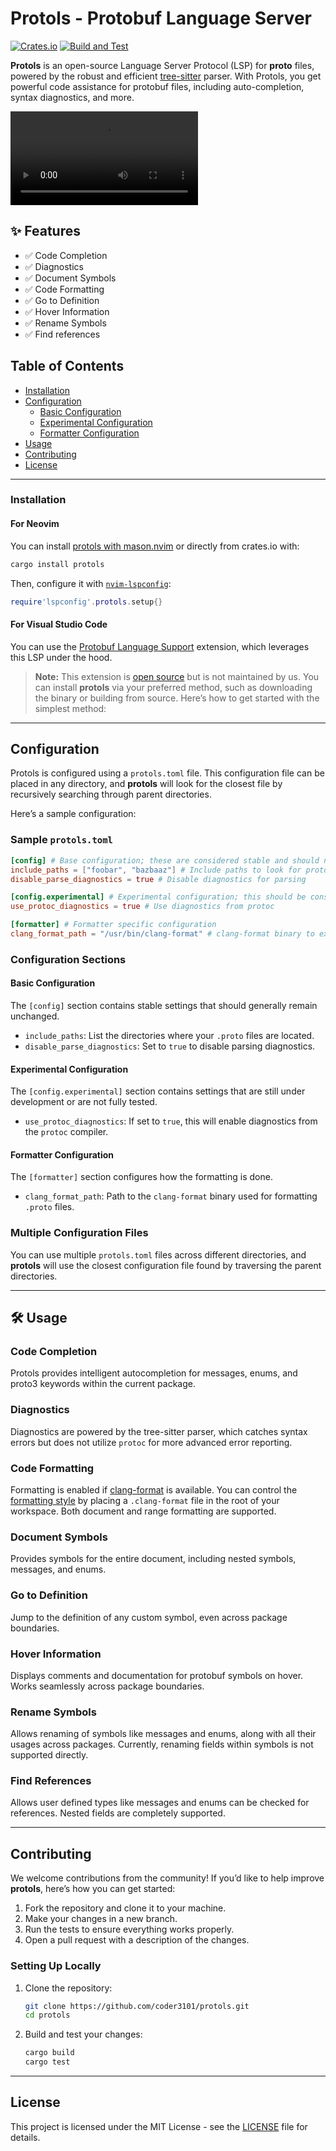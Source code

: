 # Protols - Protobuf Language Server

[![Crates.io](https://img.shields.io/crates/v/protols.svg)](https://crates.io/crates/protols)
[![Build and Test](https://github.com/coder3101/protols/actions/workflows/ci.yml/badge.svg)](https://github.com/coder3101/protols/actions/workflows/ci.yml)

**Protols** is an open-source Language Server Protocol (LSP) for **proto** files, powered by the robust and efficient [tree-sitter](https://tree-sitter.github.io/tree-sitter/) parser. With Protols, you get powerful code assistance for protobuf files, including auto-completion, syntax diagnostics, and more.

![](./assets/protols.mov)

## ✨ Features

- ✅ Code Completion
- ✅ Diagnostics
- ✅ Document Symbols
- ✅ Code Formatting
- ✅ Go to Definition
- ✅ Hover Information
- ✅ Rename Symbols
- ✅ Find references

## Table of Contents

- [Installation](#installation)
- [Configuration](#configuration)
  - [Basic Configuration](#basic-configuration)
  - [Experimental Configuration](#experimental-configuration)
  - [Formatter Configuration](#formatter-configuration)
- [Usage](#usage)
- [Contributing](#contributing)
- [License](#license)

---

### Installation

#### For Neovim

You can install [protols with mason.nvim](https://github.com/mason-org/mason-registry/blob/main/packages/protols/package.yaml) or directly from crates.io with:

```bash
cargo install protols
```

Then, configure it with [`nvim-lspconfig`](https://github.com/neovim/nvim-lspconfig/blob/master/doc/server_configurations.md#protols):

```lua
require'lspconfig'.protols.setup{}
```

#### For Visual Studio Code

You can use the [Protobuf Language Support](https://marketplace.visualstudio.com/items?itemName=ianandhum.protobuf-support) extension, which leverages this LSP under the hood.

> **Note:** This extension is [open source](https://github.com/ianandhum/vscode-protobuf-support) but is not maintained by us.
You can install **protols** via your preferred method, such as downloading the binary or building from source. Here’s how to get started with the simplest method:


---

## Configuration

Protols is configured using a `protols.toml` file. This configuration file can be placed in any directory, and **protols** will look for the closest file by recursively searching through parent directories.

Here’s a sample configuration:

### Sample `protols.toml`

```toml
[config] # Base configuration; these are considered stable and should not change
include_paths = ["foobar", "bazbaaz"] # Include paths to look for protofiles during parsing
disable_parse_diagnostics = true # Disable diagnostics for parsing

[config.experimental] # Experimental configuration; this should be considered unsafe and not fully tested
use_protoc_diagnostics = true # Use diagnostics from protoc

[formatter] # Formatter specific configuration
clang_format_path = "/usr/bin/clang-format" # clang-format binary to execute in formatting
```

### Configuration Sections

#### Basic Configuration

The `[config]` section contains stable settings that should generally remain unchanged.

- `include_paths`: List the directories where your `.proto` files are located.
- `disable_parse_diagnostics`: Set to `true` to disable parsing diagnostics.

#### Experimental Configuration

The `[config.experimental]` section contains settings that are still under development or are not fully tested.

- `use_protoc_diagnostics`: If set to `true`, this will enable diagnostics from the `protoc` compiler.

#### Formatter Configuration

The `[formatter]` section configures how the formatting is done.

- `clang_format_path`: Path to the `clang-format` binary used for formatting `.proto` files.

### Multiple Configuration Files

You can use multiple `protols.toml` files across different directories, and **protols** will use the closest configuration file found by traversing the parent directories.

---

## 🛠️ Usage

### Code Completion

Protols provides intelligent autocompletion for messages, enums, and proto3 keywords within the current package.

### Diagnostics

Diagnostics are powered by the tree-sitter parser, which catches syntax errors but does not utilize `protoc` for more advanced error reporting.

### Code Formatting

Formatting is enabled if [clang-format](https://clang.llvm.org/docs/ClangFormat.html) is available. You can control the [formatting style](https://clang.llvm.org/docs/ClangFormatStyleOptions.html) by placing a `.clang-format` file in the root of your workspace. Both document and range formatting are supported.

### Document Symbols

Provides symbols for the entire document, including nested symbols, messages, and enums.

### Go to Definition

Jump to the definition of any custom symbol, even across package boundaries.

### Hover Information

Displays comments and documentation for protobuf symbols on hover. Works seamlessly across package boundaries.

### Rename Symbols

Allows renaming of symbols like messages and enums, along with all their usages across packages. Currently, renaming fields within symbols is not supported directly.

### Find References

Allows user defined types like messages and enums can be checked for references. Nested fields are completely supported.

---

## Contributing

We welcome contributions from the community! If you’d like to help improve **protols**, here’s how you can get started:

1. Fork the repository and clone it to your machine.
2. Make your changes in a new branch.
3. Run the tests to ensure everything works properly.
4. Open a pull request with a description of the changes.

### Setting Up Locally

1. Clone the repository:
   ```bash
   git clone https://github.com/coder3101/protols.git
   cd protols
   ```

2. Build and test your changes:
   ```bash
   cargo build
   cargo test
   ```
---

## License

This project is licensed under the MIT License - see the [LICENSE](LICENSE) file for details.
